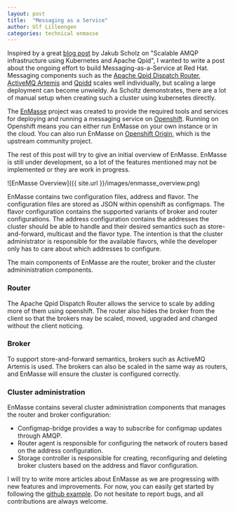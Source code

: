 ```yaml
---
layout: post
title:  "Messaging as a Service"
author: Ulf Lilleengen
categories: technical enmasse
---
```

Inspired by a great [blog post](http://blog.effectivemessaging.com/2016/08/scalable-amqp-infrastructure-using.html) by Jakub Scholz on "Scalable AMQP infrastructure using Kubernetes and Apache Qpid", I wanted to write a post about the ongoing effort to build Messaging-as-a-Service at Red Hat. Messaging components such as the [Apache Qpid Dispatch Router](https://qpid.apache.org/components/dispatch-router/index.html), [ActiveMQ Artemis](https://activemq.apache.org/artemis/) and [Qpidd](https://qpid.apache.org/components/cpp-broker/index.html) scales well individually, but scaling a large deployment can become unwieldy. As Scholtz demonstrates, there are a lot of manual setup when creating such a cluster using kubernetes directly.

The [EnMasse](https://enmasseproject.github.io) project was created to provide the required tools and services for deploying and running a messaging service on [Openshift](https://www.openshift.com/). Running on Openshift means you can either run EnMasse on your own instance or in the cloud. You can also run EnMasse on [Openshift Origin](https://www.openshift.org/), which is the upstream community project.

The rest of this post will try to give an initial overview of EnMasse. EnMasse is still under
development, so a lot of the features mentioned may not be implemented or they are work in progress.

![EnMasse Overview]({{ site.url }}/images/enmasse_overview.png)

EnMasse contains two configuration files, address and flavor. The configuration files are stored as JSON within openshift as configmaps. The flavor configuration contains the supported variants of broker and router configurations. The address configuration contains the addresses the cluster should be able to handle and their desired semantics such as store-and-forward, multicast and the flavor type. The intention is that the cluster administrator is responsible for the available flavors, while the developer only has to care about which addresses to configure.

The main components of EnMasse are the router, broker and the cluster admininistration components.

### Router

The Apache Qpid Dispatch Router allows the service to scale by adding more of them using openshift. The router also hides the broker from the client so that the brokers may be scaled, moved, upgraded and changed without the client noticing.

### Broker

To support store-and-forward semantics, brokers such as ActiveMQ Artemis is used. The brokers can also be scaled in the same way as routers, and EnMasse will ensure the cluster is configured correctly.

### Cluster administration

EnMasse contains several cluster administration components that manages the router and broker configuration:

   * Configmap-bridge provides a way to subscribe for configmap updates through AMQP.
   * Router agent is responsible for configuring the network of routers based on the address configuration.
   * Storage controller is responsible for creating, reconfiguring and deleting broker clusters based on the address and flavor configuration.


I will try to write more articles about EnMasse as we are progressing with new features and improvements. For now, you can easily get started by following the [github example](https://github.com/EnMasseProject/openshift-configuration#setting-up-enmasse).  Do not hesitate to report bugs, and all contributions are always welcome.
